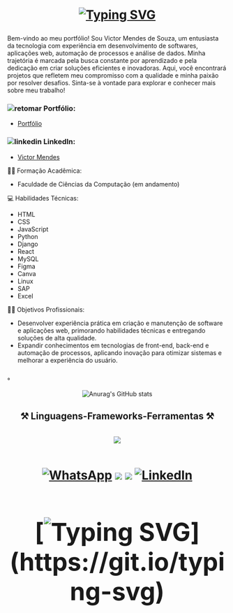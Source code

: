 <h1 align="center">
  
[![Typing SVG](https://readme-typing-svg.herokuapp.com?font=Fira+Code&pause=1000&color=7638F7&random=false&width=435&lines=Ol%C3%A1%2C+tudo+bem%3F)](https://git.io/typing-svg) 
</h1>

Bem-vindo ao meu portfólio! Sou Victor Mendes de Souza, um entusiasta da tecnologia com experiência em desenvolvimento de softwares, aplicações web, automação de processos e análise de dados. Minha trajetória é marcada pela busca constante por aprendizado e pela dedicação em criar soluções eficientes e inovadoras. Aqui, você encontrará projetos que refletem meu compromisso com a qualidade e minha paixão por resolver desafios. Sinta-se à vontade para explorar e conhecer mais sobre meu trabalho!

### ![retomar](https://github.com/user-attachments/assets/da6450dd-bc45-420f-9b01-f311f49231c9) Portfólio:
*  [Portfólio](https://portfolio-react-umber-zeta.vercel.app/)
  
###  ![linkedin](https://github.com/user-attachments/assets/ba6279a0-e80b-4766-a5e8-719013c9574c) LinkedIn:
*  [Victor Mendes](https://www.linkedin.com/in/victor-mendes-de-souza-728270234/)

👨‍🎓 Formação Acadêmica:

- Faculdade de Ciências da Computação (em andamento)

💻 Habilidades Técnicas:

- HTML
- CSS
- JavaScript
- Python
- Django
- React
- MySQL
- Figma
- Canva
- Linux
- SAP
- Excel

🧑‍💻 Objetivos Profissionais:

- Desenvolver experiência prática em criação e manutenção de software e aplicações web, primorando habilidades técnicas e entregando soluções de alta qualidade.
- Expandir conhecimentos em tecnologias de front-end, back-end e automação de processos, aplicando inovação para otimizar sistemas e melhorar a experiência do usuário.
##
  ° <div align="center" >
      ![Anurag's GitHub stats](https://github-readme-stats.vercel.app/api?username=VictorrMendes&theme=aura&show_icons=true)
    </div>  
  
  ##
  <h2 align="center" >⚒️ Linguagens-Frameworks-Ferramentas ⚒️</h2>
<br>
<div align="center" >
  <img src="https://skillicons.dev/icons?i=javascript,react,html,css,vscode,github,figma,git" />
</div>

   <br/>
   
 <h1 align="Center">
<div> 
  
  [![WhatsApp](https://img.shields.io/badge/WhatsApp-25D366?style=for-the-badge&logo=whatsapp&logoColor=white)](https://api.whatsapp.com/send?phone=5531998186472)
  <a href="https://instagram.com/victor_mendes_of" target="_blank"><img src="https://img.shields.io/badge/-Instagram-%23E4405F?style=for-the-badge&logo=instagram&logoColor=white" target="_blank"></a>
  <a href = "mailto:victo.mendes.souza@gmail.com"><img src="https://img.shields.io/badge/-Gmail-%23333?style=for-the-badge&logo=gmail&logoColor=white" target="_blank"></a>
[![LinkedIn](https://img.shields.io/badge/LinkedIn-0077B5?style=for-the-badge&logo=linkedin&logoColor=white)](https://www.linkedin.com/in/victor-mendes-de-souza-728270234/)

  </div>
  


<div>

<h1 align="Center">
  
  [![Typing SVG](https://readme-typing-svg.herokuapp.com?font=Fira+Code&pause=1000&color=7638F7&random=false&width=435&lines=Obrigado+pela+aten%C3%A7%C3%A3o+!)](https://git.io/typing-svg)

 </div>
